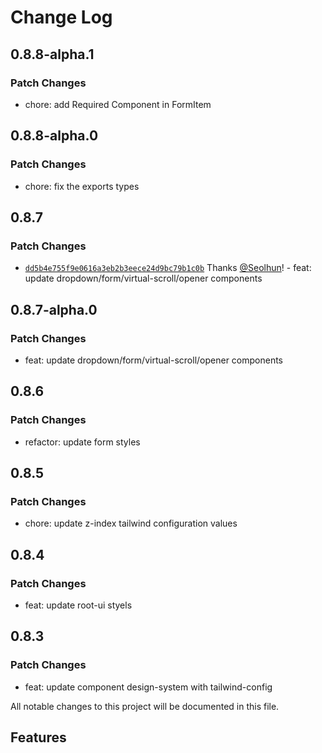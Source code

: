 # Change Log

## 0.8.8-alpha.1

### Patch Changes

- chore: add Required Component in FormItem

## 0.8.8-alpha.0

### Patch Changes

- chore: fix the exports types

## 0.8.7

### Patch Changes

- [`dd5b4e755f9e0616a3eb2b3eece24d9bc79b1c0b`](https://github.com/Seolhun/root-ui/commit/dd5b4e755f9e0616a3eb2b3eece24d9bc79b1c0b) Thanks [@Seolhun](https://github.com/Seolhun)! - feat: update dropdown/form/virtual-scroll/opener components

## 0.8.7-alpha.0

### Patch Changes

- feat: update dropdown/form/virtual-scroll/opener components

## 0.8.6

### Patch Changes

- refactor: update form styles

## 0.8.5

### Patch Changes

- chore: update z-index tailwind configuration values

## 0.8.4

### Patch Changes

- feat: update root-ui styels

## 0.8.3

### Patch Changes

- feat: update component design-system with tailwind-config

All notable changes to this project will be documented in this file.

## Features
